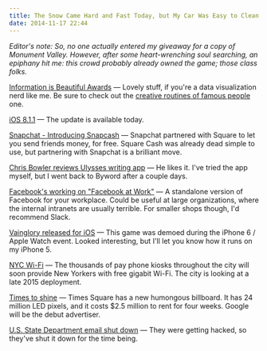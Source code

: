 ```yaml
---
title: The Snow Came Hard and Fast Today, but My Car Was Easy to Clean Off
date: 2014-11-17 22:44
---
```

_Editor's note: So, no one actually entered my giveaway for a copy of Monument Valley. However, after some heart-wrenching soul searching, an epiphany hit me: this crowd probably already owned the game; those class folks._

[Information is Beautiful Awards](http://www.informationisbeautifulawards.com/news/49-2014-the-winners) &mdash; Lovely stuff, if you're a data visualization nerd like me. Be sure to check out the [creative routines of famous people](http://www.informationisbeautifulawards.com/showcase/483-creative-routines) one.

[iOS 8.1.1](http://www.imore.com/ios-811-lands-bug-fixes-and-performance-improvements-ipad-2-and-iphone-4s) &mdash; The update is available today.

[Snapchat - Introducing Snapcash](http://blog.snapchat.com/post/102895720555/introducing-snapcash) &mdash; Snapchat partnered with Square to let you send friends money, for free. Square Cash was already dead simple to use, but partnering with Snapchat is a brilliant move.

[Chris Bowler reviews Ulysses writing app](http://chrisbowler.com/journal/ulysses) &mdash; He likes it. I've tried the app myself, but I went back to Byword after a couple days.

[Facebook's working on "Facebook at Work"](http://www.reuters.com/article/2014/11/17/us-facebook-website-idUSKCN0J108920141117) &mdash; A standalone version of Facebook for your workplace. Could be useful at large organizations, where the internal intranets are usually terrible. For smaller shops though, I'd recommend Slack.

[Vainglory released for iOS](http://www.cultofmac.com/303321/vainglory/) &mdash; This game was demoed during the iPhone 6 / Apple Watch event. Looked interesting, but I'll let you know how it runs on my iPhone 5.

[NYC Wi-Fi](http://recode.net/2014/11/17/new-york-city-to-offer-free-gigabit-wi-fi-in-2015/) &mdash; The thousands of pay phone kiosks throughout the city will soon provide New Yorkers with free gigabit Wi-Fi. The city is looking at a late 2015 deployment.  

[Times to shine](http://www.nytimes.com/2014/11/17/business/media/times-squares-biggest-and-most-expensive-digital-billboard-is-set-to-shine-.html) &mdash; Times Square has a new humongous billboard. It has 24 million LED pixels, and it costs $2.5 million to rent for four weeks. Google will be the debut advertiser.

[U.S. State Department email shut down](http://boingboing.net/2014/11/17/u-s-state-department-email-sy.html) &mdash; They were getting hacked, so they've shut it down for the time being.
